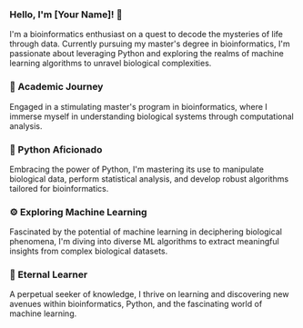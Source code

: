 ### Hello, I'm [Your Name]! 👋
I'm a bioinformatics enthusiast on a quest to decode the mysteries of life through data. Currently pursuing my master's degree in bioinformatics, I'm passionate about leveraging Python and exploring the realms of machine learning algorithms to unravel biological complexities.

### 🔬 Academic Journey
Engaged in a stimulating master's program in bioinformatics, where I immerse myself in understanding biological systems through computational analysis.

### 🐍 Python Aficionado
Embracing the power of Python, I'm mastering its use to manipulate biological data, perform statistical analysis, and develop robust algorithms tailored for bioinformatics.

### ⚙️ Exploring Machine Learning
Fascinated by the potential of machine learning in deciphering biological phenomena, I'm diving into diverse ML algorithms to extract meaningful insights from complex biological datasets.

### 🌱 Eternal Learner
A perpetual seeker of knowledge, I thrive on learning and discovering new avenues within bioinformatics, Python, and the fascinating world of machine learning.


